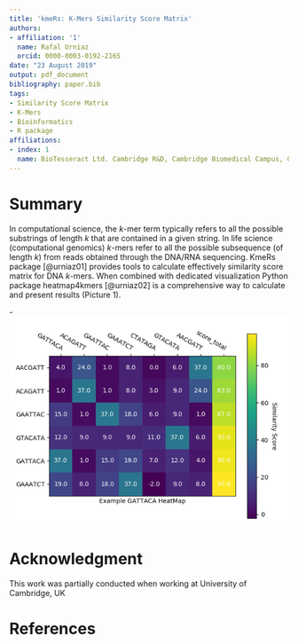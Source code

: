 ```yaml
---
title: 'kmeRs: K-Mers Similarity Score Matrix'
authors:
- affiliation: '1'
  name: Rafal Urniaz
  orcid: 0000-0003-0192-2165
date: "23 August 2019"
output: pdf_document
bibliography: paper.bib
tags:
- Similarity Score Matrix
- K-Mers
- Bioinformatics
- R package
affiliations:
- index: 1
  name: BioTesseract Ltd. Cambridge R&D, Cambridge Biomedical Campus, Cambridge, UK
---
```


# Summary

In computational science, the *k*-mer term typically refers to all the possible substrings of length *k* that are contained in a given string. In life science (computational genomics) *k*-mers refer to all the possible subsequence (of length *k*) from reads obtained through the DNA/RNA sequencing. KmeRs package [@urniaz01] provides tools to calculate effectively similarity score matrix for DNA *k*-mers. When combined with dedicated visualization Python package heatmap4kmers [@urniaz02] is a comprehensive way to calculate and present results (Picture 1).

-![Picture 1. The pairwise similarity score matrix for 7 heptamers being an anagram of the movie title "GATTACA". Higher similarity score indicates more similar sequences.](Figure_1.png)

# Acknowledgment

This work was partially conducted when working at University of Cambridge, UK

# References
